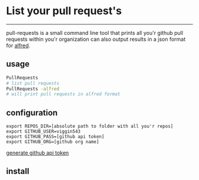 # List your pull request's
---

pull-requests is a small command line tool that prints all you'r github pull requests
within you'r organization
can also output results in a json format for [alfred](https://www.alfredapp.com/).
 

## usage 
```bash
PullRequests
# list pull requests
PullRequests -alfred
# will print pull requests in alfred format
```
 
## configuration
```
export REPOS_DIR=[absolute path to folder with all you'r repos]
export GITHUB_USER=viggin543
export GITHUB_PASS=[github api token]
export GITHUB_ORG=[github org name]
```

[generate github api token ](https://help.github.com/en/articles/creating-a-personal-access-token-for-the-command-line)

## install
``
``